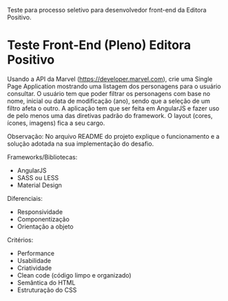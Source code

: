 Teste para processo seletivo para desenvolvedor front-end da Editora Positivo.

# Teste Front-End (Pleno) Editora Positivo
Usando a API da Marvel (https://developer.marvel.com), crie uma Single Page Application mostrando uma listagem dos personagens para o usuário consultar. 
O usuário tem que poder filtrar os personagens com base no nome, inicial ou data de modificação (ano), sendo que a seleção de um filtro afeta o outro.  A aplicação tem que ser feita em AngularJS e fazer uso de pelo menos uma das diretivas padrão do framework. O layout (cores, ícones, imagens) fica a seu cargo. 

Observação: No arquivo README do projeto explique o funcionamento e a solução adotada na sua implementação do desafio.

Frameworks/Bibliotecas:
- AngularJS
- SASS ou LESS
- Material Design

Diferenciais:
- Responsividade
- Componentização
- Orientação a objeto

Critérios:
- Performance
- Usabilidade
- Criatividade
- Clean code (código limpo e organizado)
- Semântica do HTML
- Estruturação do CSS
